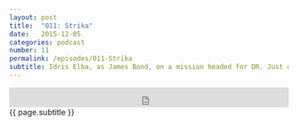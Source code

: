 ```yaml
---
layout: post
title:  "011: Strika"
date:   2015-12-05
categories: podcast
number: 11
permalink: /episodes/011-Strika
subtitle: Idris Elba, as James Bond, on a mission headed for DR. Just one of the many topics we cover on <a href="http://www.imdb.com/title/tt1365050/?ref_=nv_sr_1">Beasts of No Nation</a> as well as Elba's powerhouse performance, our personal connection with Agu's story, and its importance as Netflix's first feature. <a href="/audible">Click here</a> to get a free audiobook and support the show!
---
```


<iframe frameborder='0' height='36px' scrolling='no' seamless src='https://simplecast.fm/e/21839?style=dark' width='100%'></iframe>

<br>
<span class="episode_text">
{{ page.subtitle }}
</span>
<br><br>
